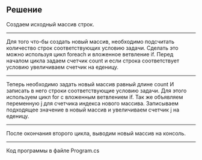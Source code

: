 ## Решение

Создаем исходный массив строк.
___

Для того что-бы создать новый массив, необходимо
подсчитать количество строк соответствующих условию задачи.
Сделать это можно используя цикл foreach и вложенное ветвление if.
Перед началом цикла задаем счетчик count и если строка соответствует условию
увеличиваем счетчик на еденицу.
___

Теперь необходимо задать новый массив равный длине count
И записать в него строки соответствующие условию задачи.
Для этого используем цикл for c вложенным ветвлением if.
Так же объявляем переменную j для счетчика индекса нового массива.
Записываем подходящее значение в новый массив и увеличиваем счетчик j
на еденицу.
___

После окончания второго цикла, выводим новый массив на консоль.
___
Код программы в файле Program.cs
